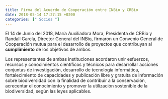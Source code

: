 ```yaml
---
title: Firma del Acuerdo de Cooperación entre INBio y CRBio
date: 2018-05-14 17:27:15 +0200
categories: [" Socios "]
---
```

<script type="text/javascript"> 
function UTCLocalTimeZone(hileraFechaHora) {
  var fecha = new Date(hileraFechaHora);    // The function convert the parameter ISO Date string to the UTC shift.
  var desfase = (0-fecha.getTimezoneOffset());
  var signo = "+";
  
  if (desfase < 0) { signo = "+"; } else { signo = "-"; }
  desfase = Math.abs(desfase);
  var horas = Math.trunc(desfase/60);
  var minutos = Math.trunc((desfase - horas)/60);
  return "UTC" + signo + horas + ":" + minutos;
}
</script>
El 14 de Junio del 2018, María Auxiliadora Mora, Presidenta de CRBio y Randall García, Director General del INBio, firmaron un Convenio General de Cooperación mutua para el desarrollo de proyectos que contribuyan al <b>cumplimiento</b> de los objetivos de ambos.

<script type="text/javascript">
  document.write( UTCLocalTimeZone('2020-09-21T08:00:00Z') );
</script>

Los representantes de ambas instituciones acordaron unir esfuerzos, recursos y conocimientos científicos y técnicos para desarrollar acciones conjuntas de investigación, desarrollo de tecnología informática, fortalecimiento de capacidades y publicación libre y gratuita de información sobre biodiversidad con la finalidad de contribuir a la conservación, acrecentar el conocimiento y promover la utilización sostenible de la biodiversidad, según las leyes aplicables.








